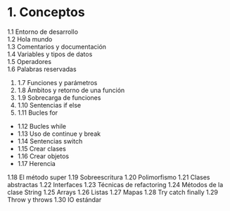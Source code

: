 # 1. Conceptos

1.1 Entorno de desarrollo  
1.2 Hola mundo  
1.3 Comentarios y documentación  
1.4 Variables y tipos de datos  
1.5 Operadores  
1.6 Palabras reservadas  

1. 1.7 Funciones y parámetros
1. 1.8 Ámbitos y retorno de una función
1. 1.9 Sobrecarga de funciones
1. 1.10 Sentencias if else
1. 1.11 Bucles for

* 1.12 Bucles while
* 1.13 Uso de continue y break
* 1.14 Sentencias switch
* 1.15 Crear clases
* 1.16 Crear objetos
* 1.17 Herencia

1.18 El método super
1.19 Sobreescritura
1.20 Polimorfismo
1.21 Clases abstractas
1.22 Interfaces
1.23 Técnicas de refactoring
1.24 Métodos de la clase String
1.25 Arrays
1.26 Listas
1.27 Mapas
1.28 Try catch finally
1.29 Throw y throws
1.30 IO estándar
